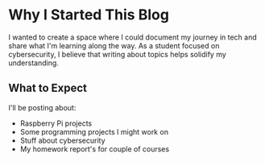 # Why I Started This Blog

I wanted to create a space where I could document my journey in tech and share what I'm learning along the way. As a student focused on cybersecurity, I believe that writing about topics helps solidify my understanding.

## What to Expect

I'll be posting about:

- Raspberry Pi projects
- Some programming projects I might work on
- Stuff about cybersecurity
- My homework report's for couple of courses
